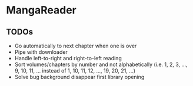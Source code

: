 # MangaReader



## TODOs

- Go automatically to next chapter when one is over
- Pipe with downloader
- Handle left-to-right and right-to-left reading
- Sort volumes/chapters by number and not alphabetically (i.e. 1, 2, 3, ..., 9, 10, 11, ... instead of 1, 10, 11, 12, ..., 19, 20, 21, ...)
- Solve bug background disappear first library opening
